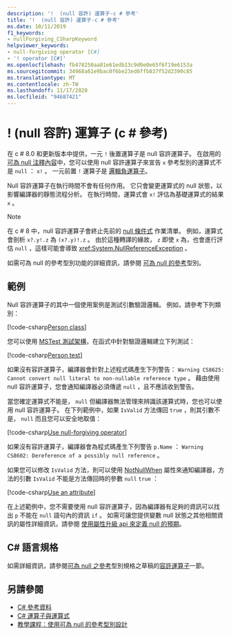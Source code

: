 ```yaml
---
description: '!  (null 容許) 運算子-c # 參考'
title: '!  (null 容許) 運算子-c # 參考'
ms.date: 10/11/2019
f1_keywords:
- nullForgiving_CSharpKeyword
helpviewer_keywords:
- null-forgiving operator [C#]
- '! operator [C#]'
ms.openlocfilehash: fb478250aa81e61edb13c9d0e0e65f6f19e6153a
ms.sourcegitcommit: 34968a61e9bac0f6be23ed6ffb837f52d2390c85
ms.translationtype: MT
ms.contentlocale: zh-TW
ms.lasthandoff: 11/17/2020
ms.locfileid: "94687421"
---
```

# <a name="-null-forgiving-operator-c-reference"></a>!  (null 容許) 運算子 (c # 參考) 

在 c # 8.0 和更新版本中提供，一元 `!` 後置運算子是 null 容許運算子。 在啟用的 [可為 null 注釋內容](../../nullable-references.md#nullable-annotation-context)中，您可以使用 null 容許運算子來宣告 `x` 參考型別的運算式不是 `null` ： `x!` 。 一元前置 `!` 運算子是 [邏輯負運算子](boolean-logical-operators.md#logical-negation-operator-)。

Null 容許運算子在執行時間不會有任何作用。 它只會變更運算式的 null 狀態，以影響編譯器的靜態流程分析。 在執行時間，運算式會 `x!` 評估為基礎運算式的結果 `x` 。

> [!NOTE]
> 在 c # 8 中，null 容許運算子會終止先前的 [null 條件式](member-access-operators.md#null-conditional-operators--and-) 作業清單。 例如，運算式會剖析 `x?.y!.z` 為 `(x?.y)!.z` 。 由於這種轉譯的緣故， `z` 即使 `x` 為，也會進行評估 `null` ，這樣可能會導致 <xref:System.NullReferenceException> 。

如需可為 null 的參考型別功能的詳細資訊，請參閱 [可為 null 的參考](../builtin-types/nullable-reference-types.md)型別。

## <a name="examples"></a>範例

Null 容許運算子的其中一個使用案例是測試引數驗證邏輯。 例如，請參考下列類別：

[!code-csharp[Person class](snippets/shared/NullForgivingOperator.cs#PersonClass)]

您可以使用 [MSTest 測試架構](../../../core/testing/unit-testing-with-mstest.md)，在函式中針對驗證邏輯建立下列測試：

[!code-csharp[Person test](snippets/shared/NullForgivingOperator.cs#TestPerson)]

如果沒有容許運算子，編譯器會針對上述程式碼產生下列警告： `Warning CS8625: Cannot convert null literal to non-nullable reference type` 。 藉由使用 null 容許運算子，您會通知編譯器必須傳遞 `null` ，且不應該收到警告。

當您確定運算式不能是， `null` 但編譯器無法管理來辨識該運算式時，您也可以使用 null 容許運算子。 在下列範例中，如果 `IsValid` 方法傳回 `true` ，則其引數不是， `null` 而且您可以安全地取值：

[!code-csharp[Use null-forgiving operator](snippets/shared/NullForgivingOperator.cs#UseNullForgiving)]

如果沒有容許運算子，編譯器會為程式碼產生下列警告 `p.Name` ： `Warning CS8602: Dereference of a possibly null reference` 。

如果您可以修改 `IsValid` 方法，則可以使用 [NotNullWhen](xref:System.Diagnostics.CodeAnalysis.NotNullWhenAttribute) 屬性來通知編譯器，方法的引數 `IsValid` 不能是方法傳回時的參數 `null` `true` ：

[!code-csharp[Use an attribute](snippets/shared/NullForgivingOperator.cs#UseAttribute)]

在上述範例中，您不需要使用 null 容許運算子，因為編譯器有足夠的資訊可以找出 `p` 不能在 `null` 語句內的資訊 `if` 。 如需可讓您提供變數 null 狀態之其他相關資訊的屬性詳細資訊，請參閱 [使用屬性升級 api 來定義 null 的預期](../attributes/nullable-analysis.md)。

## <a name="c-language-specification"></a>C# 語言規格

如需詳細資訊，請參閱[可為 null 之參考](~/_csharplang/proposals/csharp-9.0/nullable-reference-types-specification.md)型別規格之草稿的[容許運算子](~/_csharplang/proposals/csharp-9.0/nullable-reference-types-specification.md#the-null-forgiving-operator)一節。

## <a name="see-also"></a>另請參閱

- [C# 參考資料](../index.md)
- [C# 運算子與運算式](index.md)
- [教學課程：使用可為 null 的參考型別設計](../../tutorials/nullable-reference-types.md)
